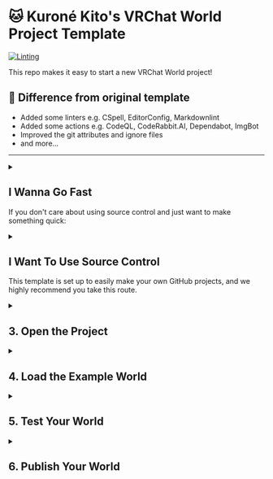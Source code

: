 # 🐱 Kuroné Kito's VRChat World Project Template

[![Linting](https://github.com/kurone-kito/vrchat-world-template/actions/workflows/lint.yml/badge.svg)](https://github.com/kurone-kito/vrchat-world-template/actions/workflows/lint.yml)

This repo makes it easy to start a new VRChat World project!

## 💭 Difference from original template

- Added some linters e.g. CSpell, EditorConfig, Markdownlint
- Added some actions e.g. CodeQL, CodeRabbit.AI, Dependabot, ImgBot
- Improved the git attributes and ignore files
- and more...

---

<details>
<summary>

## I Wanna Go Fast

If you don't care about using source control and just want to make
something quick:

</summary>

1. [Download this Zip](https://github.com/vrchat-community/template-world/archive/refs/heads/main.zip)
   and unpack it somewhere.
2. Go to "3. Open the Project" below.

</details>

<details>
<summary>

## I Want To Use Source Control

This template is set up to easily make your own GitHub projects, and we
highly recommend you take this route.

</summary>

## 1. Make Your Own GitHub Project

Press [![Use This Template](https://user-images.githubusercontent.com/737888/185467681-e5fdb099-d99f-454b-8d9e-0760e5a6e588.png)](https://github.com/vrchat-community/template-world/generate)
to start a new GitHub project, and follow the directions there. This is an
optional step but gets you started with using GitHub for source control so
you'll always have a backup.

## 2. Clone or Download the Project

If you're not ready to use git yet, you can download a zip of your project
by pressing the "Code" button and then "Download Zip".

If you're familiar with git, use your favorite client or the command line
to clone your repository.

</details>

<details>
<summary>

## 3. Open the Project

</summary>

Use Unity 2022.3.22f1 to open the project. Press "OK" on the dialog that
offers to download the required VRChat packages.

![image](https://user-images.githubusercontent.com/737888/185468226-33492169-c1f5-4b27-b5c4-83febb5e6e66.png)

</details>

<details>
<summary>

## 4. Load the Example World

</summary>

Find the "VRChat SDK" item in the menu bar at the top of the Unity Editor
window, press it to open, then choose "Samples > UdonExampleScene".

![samples-udonexample-scene](https://user-images.githubusercontent.com/737888/186485286-2758cec3-ec89-4598-a451-9fa12fa27616.png)

Once the scene opens, choose "File > Save As..." and give the scene a new
name.

Then modify the scene however you'd like - you learn about all the examples
in [the UdonExampleScene](https://docs.vrchat.com/docs/udon-example-scene)
or learn about
[Getting Started with Udon](https://docs.vrchat.com/docs/getting-started-with-udon).

</details>

<details>
<summary>

## 5. Test Your World

</summary>

When you're ready to try out your World, find and choose the menu item
"VRChat SDK > Show Control Panel".

- Sign in to your VRChat Account in the "Authentication" tab.
- Switch to the "Builder" tab and choose "Build & Test".
- After a quick build process, VRChat should open up in your test world!
- If you have any issues making a test world, check out
  [our docs on Using Build & Test](https://docs.vrchat.com/docs/using-build-test).

</details>

<details>
<summary>

## 6. Publish Your World

</summary>

When you're ready to publish your World so you can use it regularly:

- Return to the VRChat SDK Control Panel in your Unity Project
- Switch to the "Builder" tab and press "Build and Publish for Windows".
- This will build your World and add some publishing options to your Game
  window.
- Fill out the fields "World Name", "Description" and "Sharing", and check
  the terms box "the above information is accurate...".
- Press "Upload".

Return to VRChat - open the "Worlds" menu, then scroll down to the section
named "Mine". Choose your world from the list and press "Go" to check it
out!

</details>
